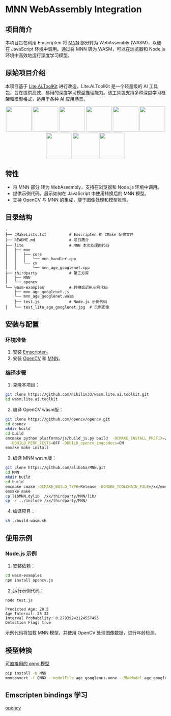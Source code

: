 # MNN WebAssembly Integration

## 项目简介

本项目旨在利用 Emscripten 将 [MNN](https://github.com/alibaba/MNN) 部分转为 WebAssembly (WASM)，以便在 JavaScript 环境中调用。通过将 MNN 转为 WASM，可以在浏览器和 Node.js 环境中高效地运行深度学习模型。

## 原始项目介绍
本项目基于 [Lite.Ai.ToolKit](https://github.com/DefTruth/lite.ai.toolkit) 进行改造。Lite.Ai.ToolKit 是一个轻量级的 AI 工具包，旨在提供高效、易用的深度学习模型推理能力。该工具包支持多种深度学习框架和模型格式，适用于各种 AI 应用场景。
<div align='center'>
  <img src='https://github.com/DefTruth/lite.ai.toolkit/assets/31974251/5b28aed1-e207-4256-b3ea-3b52f9e68aed' height="80px" width="80px">
  <img src='https://github.com/DefTruth/lite.ai.toolkit/assets/31974251/28274741-8745-4665-abff-3a384b75f7fa' height="80px" width="80px">
  <img src='https://github.com/DefTruth/lite.ai.toolkit/assets/31974251/c802858c-6899-4246-8839-5721c43faffe' height="80px" width="80px">
  <img src='https://github.com/DefTruth/lite.ai.toolkit/assets/31974251/20a18d56-297c-4c72-8153-76d4380fc9ec' height="80px" width="80px">
  <img src='https://github.com/DefTruth/lite.ai.toolkit/assets/31974251/f4dd5263-8514-4bb0-a0dd-dbe532481aff' height="80px" width="80px">
  <img src='https://github.com/DefTruth/lite.ai.toolkit/assets/31974251/b6a431d2-225b-416b-8a1e-cf9617d79a63' height="80px" width="80px">
  <img src='https://github.com/DefTruth/lite.ai.toolkit/assets/31974251/84d3ed6a-b711-4c0a-8e92-a2da05a0d04e' height="80px" width="80px">
  <img src='https://github.com/DefTruth/lite.ai.toolkit/assets/31974251/157b9e11-fc92-445b-ae0d-0d859c8663ee' height="80px" width="80px">
  <img src='https://github.com/DefTruth/lite.ai.toolkit/assets/31974251/ef0eeabe-6dbe-4837-9aad-b806a8398697' height="80px" width="80px">  
</div> 

## 特性

- 将 MNN 部分 转为 WebAssembly，支持在浏览器和 Node.js 环境中调用。
- 提供示例代码，展示如何在 JavaScript 中使用转换后的 MNN 模型。
- 支持 OpenCV 与 MNN 的集成，便于图像处理和模型推理。

## 目录结构

```
.
├── CMakeLists.txt          # Emscripten 的 CMake 配置文件
├── README.md               # 项目简介
├── lite                    # MNN 本次处理的代码
│   ├── mnn
│   │   ├── core
│   │   │   └── mnn_handler.cpp
│   │   └── cv
│   │       └── mnn_age_googlenet.cpp
├── thirdparty              # 第三方库
│   ├── MNN
│   └── opencv
└── wasm-examples           # 转换后调用示例代码
    ├── mnn_age_googlenet.js
    └── mnn_age_googlenet.wasm
    ├── test.js             # Node.js 示例代码
│   └── test_lite_age_googlenet.jpg  # 示例图像
```

## 安装与配置

### 环境准备

1. 安装 [Emscripten](https://emscripten.org/docs/getting_started/downloads.html)。
2. 安装 [OpenCV](https://opencv.org/) 和 [MNN](https://github.com/alibaba/MNN)。

### 编译步骤

1. 克隆本项目：

```sh
git clone https://github.com/nibilin33/wasm.lite.ai.toolkit.git
cd wasm.lite.ai.toolkit
```

2. 编译 OpenCV wasm版：

```sh
git clone https://github.com/opencv/opencv.git
cd opencv
mkdir build
cd build
emcmake python platforms/js/build_js.py build  -DCMAKE_INSTALL_PREFIX=/xx/thirdparty/opencv  -DBUILD_TESTS=OFF \
  -DBUILD_PERF_TESTS=OFF -DBUILD_opencv_imgcodecs=ON
emmake make install
```

3. 编译 MNN wasm版：

```sh
git clone https://github.com/alibaba/MNN.git
cd MNN
mkdir build
cd build
emcmake cmake -DCMAKE_BUILD_TYPE=Release -DCMAKE_TOOLCHAIN_FILE=/xx/emsdk/upstream/emscripten/cmake/Modules/Platform/Emscripten.cmake ..
emmake make
cp libMNN.dylib  /xx/thirdparty/MNN/lib/
cp -r ../include /xx/thirdparty/MNN/
```

4. 编译项目：

```sh
sh ./build-wasm.sh
```

## 使用示例

### Node.js 示例

1. 安装依赖：

```sh
cd wasm-examples
npm install opencv.js
```

2. 运行示例代码：

```sh
node test.js
```
```output result 
Predicted Age: 28.5
Age Interval: 25 32
Interval Probability: 0.27939242124557495
Detection Flag: true
```
示例代码将加载 MNN 模型，并使用 OpenCV 处理图像数据，进行年龄检测。


## 模型转换
[可直接用的 onnx 模型](https://github.com/onnx/models/tree/main)

```sh
pip install -U MNN
mnnconvert -f ONNX --modelFile age_googlenet.onnx --MNNModel age_googlenet.mnn  --bizCode age_googlenet
```

## Emscripten bindings 学习
[opencv](https://github.com/opencv/opencv/blob/4.x/modules/js/src/core_bindings.cpp)